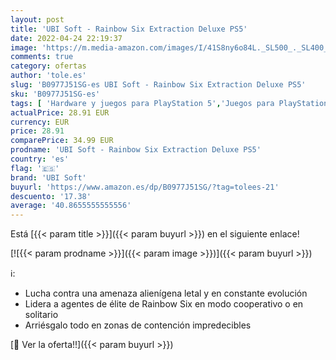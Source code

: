 ```yaml
---
layout: post
title: 'UBI Soft - Rainbow Six Extraction Deluxe PS5'
date: 2022-04-24 22:19:37
image: 'https://m.media-amazon.com/images/I/41S8ny6o84L._SL500_._SL400_.jpg'
comments: true
category: ofertas
author: 'tole.es'
slug: 'B0977J51SG-es UBI Soft - Rainbow Six Extraction Deluxe PS5'
sku: 'B0977J51SG-es'
tags: [ 'Hardware y juegos para PlayStation 5','Juegos para PlayStation 5','Videojuegos','ps5','ubi soft','🇪🇸', ]
actualPrice: 28.91 EUR
currency: EUR
price: 28.91
comparePrice: 34.99 EUR
prodname: 'UBI Soft - Rainbow Six Extraction Deluxe PS5'
country: 'es'
flag: '🇪🇸'
brand: 'UBI Soft'
buyurl: 'https://www.amazon.es/dp/B0977J51SG/?tag=tolees-21'
descuento: '17.38'
average: '40.8655555555556'
---
```


Está [{{< param title >}}]({{< param buyurl >}}) en el siguiente enlace!

[![{{< param prodname >}}]({{< param image >}})]({{< param buyurl >}})

ℹ️:

- Lucha contra una amenaza alienígena letal y en constante evolución
- Lidera a agentes de élite de Rainbow Six en modo cooperativo o en solitario
- Arriésgalo todo en zonas de contención impredecibles

[🛒 Ver la oferta!!]({{< param buyurl >}})

